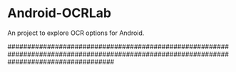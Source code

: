 # Android-OCRLab
An project to explore OCR options for Android.

###########################################################################################################################################
